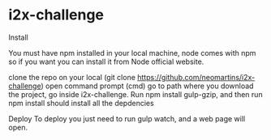 # i2x-challenge

Install

You must have npm installed in your local machine, node comes with npm so if you want you can install it from Node official website.

clone the repo on your local (git clone https://github.com/neomartins/i2x-challenge)
open command prompt (cmd) go to path where you download the project, go inside  i2x-challenge.
Run npm install gulp-gzip, and then run npm install should install all the depdencies 

Deploy
To deploy you just need to run gulp watch, and a web page will open.
